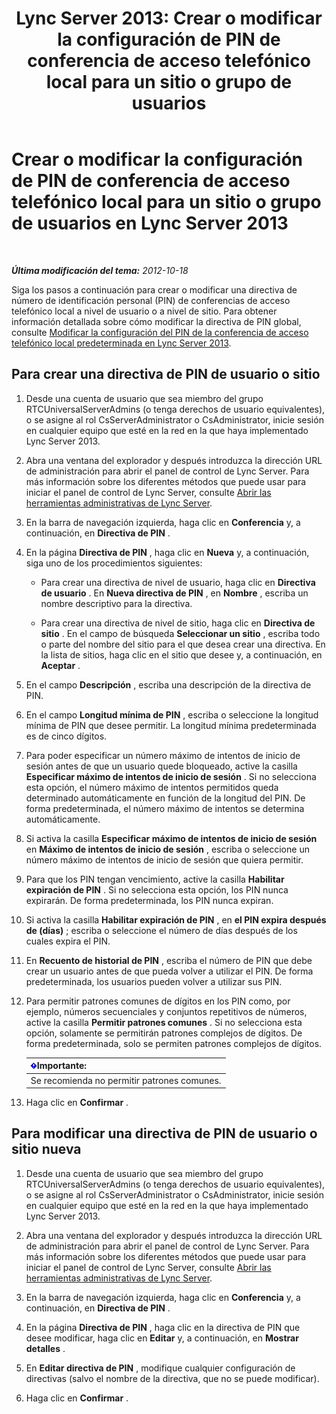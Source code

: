 ﻿---
title: 'Lync Server 2013: Crear o modificar la configuración de PIN de conferencia de acceso telefónico local para un sitio o grupo de usuarios'
TOCTitle: Crear o modificar la configuración de PIN de conferencia de acceso telefónico local para un sitio o grupo de usuarios
ms:assetid: c29bab5c-2b93-48e0-ae0b-29564daaff9a
ms:mtpsurl: https://technet.microsoft.com/es-es/library/Gg412959(v=OCS.15)
ms:contentKeyID: 48276583
ms.date: 01/07/2017
mtps_version: v=OCS.15
ms.translationtype: HT
---

# Crear o modificar la configuración de PIN de conferencia de acceso telefónico local para un sitio o grupo de usuarios en Lync Server 2013

 

_**Última modificación del tema:** 2012-10-18_

Siga los pasos a continuación para crear o modificar una directiva de número de identificación personal (PIN) de conferencias de acceso telefónico local a nivel de usuario o a nivel de sitio. Para obtener información detallada sobre cómo modificar la directiva de PIN global, consulte [Modificar la configuración del PIN de la conferencia de acceso telefónico local predeterminada en Lync Server 2013](lync-server-2013-modify-the-default-dial-in-conferencing-pin-settings.md).

## Para crear una directiva de PIN de usuario o sitio

1.  Desde una cuenta de usuario que sea miembro del grupo RTCUniversalServerAdmins (o tenga derechos de usuario equivalentes), o se asigne al rol CsServerAdministrator o CsAdministrator, inicie sesión en cualquier equipo que esté en la red en la que haya implementado Lync Server 2013.

2.  Abra una ventana del explorador y después introduzca la dirección URL de administración para abrir el panel de control de Lync Server. Para más información sobre los diferentes métodos que puede usar para iniciar el panel de control de Lync Server, consulte [Abrir las herramientas administrativas de Lync Server](lync-server-2013-open-lync-server-administrative-tools.md).

3.  En la barra de navegación izquierda, haga clic en **Conferencia** y, a continuación, en **Directiva de PIN** .

4.  En la página **Directiva de PIN** , haga clic en **Nueva** y, a continuación, siga uno de los procedimientos siguientes:
    
      - Para crear una directiva de nivel de usuario, haga clic en **Directiva de usuario** . En **Nueva directiva de PIN** , en **Nombre** , escriba un nombre descriptivo para la directiva.
    
      - Para crear una directiva de nivel de sitio, haga clic en **Directiva de sitio** . En el campo de búsqueda **Seleccionar un sitio** , escriba todo o parte del nombre del sitio para el que desea crear una directiva. En la lista de sitios, haga clic en el sitio que desee y, a continuación, en **Aceptar** .

5.  En el campo **Descripción** , escriba una descripción de la directiva de PIN.

6.  En el campo **Longitud mínima de PIN** , escriba o seleccione la longitud mínima de PIN que desee permitir. La longitud mínima predeterminada es de cinco dígitos.

7.  Para poder especificar un número máximo de intentos de inicio de sesión antes de que un usuario quede bloqueado, active la casilla **Especificar máximo de intentos de inicio de sesión** . Si no selecciona esta opción, el número máximo de intentos permitidos queda determinado automáticamente en función de la longitud del PIN. De forma predeterminada, el número máximo de intentos se determina automáticamente.

8.  Si activa la casilla **Especificar máximo de intentos de inicio de sesión** en **Máximo de intentos de inicio de sesión** , escriba o seleccione un número máximo de intentos de inicio de sesión que quiera permitir.

9.  Para que los PIN tengan vencimiento, active la casilla **Habilitar expiración de PIN** . Si no selecciona esta opción, los PIN nunca expirarán. De forma predeterminada, los PIN nunca expiran.

10. Si activa la casilla **Habilitar expiración de PIN** , en **el PIN expira después de (días)** ; escriba o seleccione el número de días después de los cuales expira el PIN.

11. En **Recuento de historial de PIN** , escriba el número de PIN que debe crear un usuario antes de que pueda volver a utilizar el PIN. De forma predeterminada, los usuarios pueden volver a utilizar sus PIN.

12. Para permitir patrones comunes de dígitos en los PIN como, por ejemplo, números secuenciales y conjuntos repetitivos de números, active la casilla **Permitir patrones comunes** . Si no selecciona esta opción, solamente se permitirán patrones complejos de dígitos. De forma predeterminada, solo se permiten patrones complejos de dígitos.
    
    <table>
    <thead>
    <tr class="header">
    <th><img src="images/Gg425917.important(OCS.15).gif" title="important" alt="important" />Importante:</th>
    </tr>
    </thead>
    <tbody>
    <tr class="odd">
    <td>Se recomienda no permitir patrones comunes.</td>
    </tr>
    </tbody>
    </table>


13. Haga clic en **Confirmar** .

## Para modificar una directiva de PIN de usuario o sitio nueva

1.  Desde una cuenta de usuario que sea miembro del grupo RTCUniversalServerAdmins (o tenga derechos de usuario equivalentes), o se asigne al rol CsServerAdministrator o CsAdministrator, inicie sesión en cualquier equipo que esté en la red en la que haya implementado Lync Server 2013.

2.  Abra una ventana del explorador y después introduzca la dirección URL de administración para abrir el panel de control de Lync Server. Para más información sobre los diferentes métodos que puede usar para iniciar el panel de control de Lync Server, consulte [Abrir las herramientas administrativas de Lync Server](lync-server-2013-open-lync-server-administrative-tools.md).

3.  En la barra de navegación izquierda, haga clic en **Conferencia** y, a continuación, en **Directiva de PIN** .

4.  En la página **Directiva de PIN** , haga clic en la directiva de PIN que desee modificar, haga clic en **Editar** y, a continuación, en **Mostrar detalles** .

5.  En **Editar directiva de PIN** , modifique cualquier configuración de directivas (salvo el nombre de la directiva, que no se puede modificar).

6.  Haga clic en **Confirmar** .

